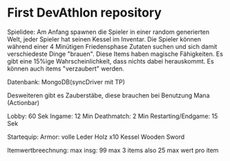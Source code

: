 # First DevAthlon repository

Spielidee:
Am Anfang spawnen die Spieler in einer random generierten Welt, jeder Spieler hat seinen Kessel im Inventar.
Die Spieler können während einer 4 Minütigen Friedensphase Zutaten suchen und sich damit verschiedeste Dinge "brauen".
Diese Items haben magische Fähigkeiten. Es gibt eine 15%ige Wahrscheinlichkeit, dass nichts dabei herauskommt.
Es können auch items "verzaubert" werden.

Datenbank: MongoDB(syncDriver mit TP)

Desweiteren gibt es Zauberstäbe, diese brauchen bei Benutzung Mana (Actionbar)


Lobby: 60 Sek
Ingame: 12 Min
Deathmatch: 2 Min
Restarting/Endgame: 15 Sek

Startequip:
Armor: volle Leder
Holz x10
Kessel
Wooden Sword


Itemwertbreechnung:
max insg: 99
max 3 items
also 25 max wert pro item
